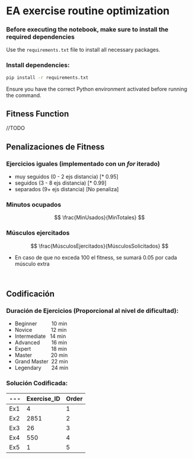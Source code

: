 # EA exercise routine optimization

### Before executing the notebook, make sure to install the required dependencies

Use the `requirements.txt` file to install all necessary packages.

### Install dependencies:

```bash
pip install -r requirements.txt
```

Ensure you have the correct Python environment activated before running the command.

## Fitness Function

//TODO

## Penalizaciones de Fitness

### Ejercicios iguales (implementado con un *for* iterado)  
- muy seguidos (0 - 2 ejs distancia) [* 0.95]  
- seguidos (3 - 8 ejs distancia) [* 0.99]  
- separados (9+ ejs distancia) [No penaliza]  

### Minutos ocupados
$$
\frac{MinUsados}{MinTotales}
$$

### Músculos ejercitados
$$
\frac{MúsculosEjercitados}{MúsculosSolicitados}
$$  
- En caso de que no exceda 100 el fitness, se sumará 0.05 por cada músculo extra
<br>

## Codificación

### Duración de Ejercicios (Proporcional al nivel de dificultad):
- Beginner &nbsp;&nbsp;&nbsp;&nbsp;&nbsp;&nbsp;&nbsp;&nbsp; 10 min  
- Novice &nbsp;&nbsp;&nbsp;&nbsp;&nbsp;&nbsp;&nbsp;&nbsp;&nbsp;&nbsp;&nbsp; 12 min  
- Intermediate &nbsp; 14 min  
- Advanced &nbsp;&nbsp;&nbsp;&nbsp;&nbsp;&nbsp; 16 min  
- Expert &nbsp;&nbsp;&nbsp;&nbsp;&nbsp;&nbsp;&nbsp;&nbsp;&nbsp;&nbsp;&nbsp;&nbsp; 18 min  
- Master &nbsp;&nbsp;&nbsp;&nbsp;&nbsp;&nbsp;&nbsp;&nbsp;&nbsp;&nbsp;&nbsp; 20 min  
- Grand Master &nbsp;22 min  
- Legendary &nbsp;&nbsp;&nbsp;&nbsp;&nbsp; 24 min

### Solución Codificada:
| --- | Exercise_ID | Order |
|----------|----------|----------|
| Ex1   | 4   | 1   |
| Ex2   | 2851   | 2   |
| Ex3   | 26   | 3   |
| Ex4   | 550   | 4   |
| Ex5   | 1   | 5   |
